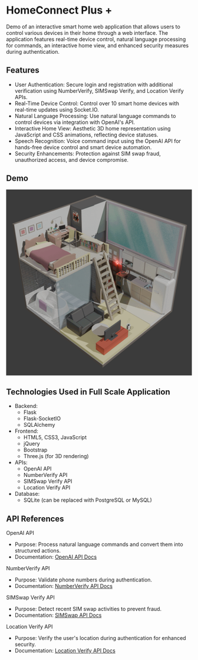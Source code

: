 # HomeConnect Plus +

Demo of an interactive smart home web application that allows users to control various devices in their home through a web interface. The application features real-time device control, natural language processing for commands, an interactive home view, and enhanced security measures during authentication.

## Features
*   User Authentication: Secure login and registration with additional verification using NumberVerify, SIMSwap Verify, and Location Verify APIs.
*   Real-Time Device Control: Control over 10 smart home devices with real-time updates using Socket.IO.
*   Natural Language Processing: Use natural language commands to control devices via integration with OpenAI's API.
*   Interactive Home View: Aesthetic 3D home representation using JavaScript and CSS animations, reflecting device statuses.
*   Speech Recognition: Voice command input using the OpenAI API for hands-free device control and smart device automation.
*   Security Enhancements: Protection against SIM swap fraud, unauthorized access, and device compromise.

## Demo
![alt text](https://github.com/DarrenNL/HomeConnectPlusPlus/blob/main/static/assets/render_gif.gif?raw=true)

## Technologies Used in Full Scale Application
*   Backend:
    - Flask
    - Flask-SocketIO
    - SQLAlchemy
*   Frontend:
    - HTML5, CSS3, JavaScript
    - jQuery
    - Bootstrap
    - Three.js (for 3D rendering)
*   APIs:
    - OpenAI API
    - NumberVerify API
    - SIMSwap Verify API
    - Location Verify API
*   Database:
    - SQLite (can be replaced with PostgreSQL or MySQL)
## API References
OpenAI API
*   Purpose: Process natural language commands and convert them into structured actions.
*   Documentation: [OpenAI API Docs](https://beta.openai.com/docs/)

NumberVerify API
*   Purpose: Validate phone numbers during authentication.
*   Documentation: [NumberVerify API Docs](https://camaraproject.org/number-verification/)

SIMSwap Verify API
*   Purpose: Detect recent SIM swap activities to prevent fraud.
*   Documentation: [SIMSwap API Docs](https://camaraproject.org/sim-swap/)

Location Verify API
*   Purpose: Verify the user's location during authentication for enhanced security.
*   Documentation: [Location Verify API Docs](https://camaraproject.org/device-location/)
